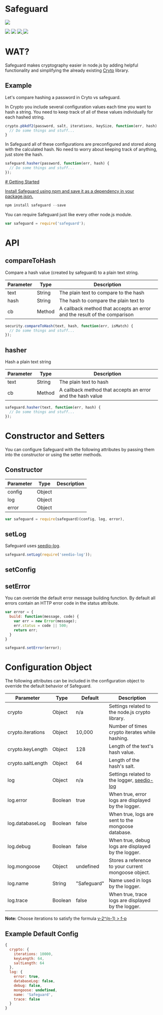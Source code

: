 # Safeguard

<a href="https://nodei.co/npm/safeguard/" target="_blank"><img src="https://nodei.co/npm/safeguard.png?downloads=true&downloadRank=true"></a>

<a href="https://travis-ci.org/ssmereka/safeguard" target="_blank"><img src="https://travis-ci.org/ssmereka/safeguard.svg" /></a> <a href="https://david-dm.org/ssmereka/safeguard" target="_blank"><img src="https://david-dm.org/ssmereka/safeguard.svg" /></a> <a href="https://gratipay.com/ScottSmereka/" target="_blank"><img src="http://img.shields.io/gratipay/ScottSmereka.svg" /> <a href="https://codecov.io/github/ssmereka/safeguard?branch=master" target="_blank"><img src="https://codecov.io/github/ssmereka/safeguard/coverage.svg?branch=master" /></a>

# WAT?
Safeguard makes cryptography easier in node.js by adding helpful functionality and simplifying the already existing [Cryto](https://nodejs.org/api/crypto.html) library.

## Example
Let's compare hashing a password in Cryto vs safeguard.

In Crypto you include several configuration values each time you want to hash a string.  You need to keep track of all of these values individually for each hashed string.  

```javascript
crypto.pbkdf2(password, salt, iterations, keySize, function(err, hash) {
  // Do some things and stuff...
}
```

In Safeguard all of these configurations are preconfigured and stored along with the calculated hash.  No need to worry about keeping track of anything, just store the hash.

```javascript
safeguard.hasher(password, function(err, hash) {
  // Do some things and stuff...
});
```


<a href="gettingStarted" />
# Getting Started

Install Safeguard using npm and save it as a dependency in your package.json.

```javascript
npm install safeguard --save
```

You can require Safeguard just like every other node.js module.

```javascript
var safeguard = require('safeguard');
```

# API

## compareToHash
Compare a hash value (created by safeguard) to a plain text string.

| Parameter | Type | Description |
| --------- | ---- | ----------- |
| text | String | The plain text to compare to the hash |
| hash | String | The hash to compare the plain text to |
| cb | Method | A callback method that accepts an error and the result of the comparison |

```javascript
security.compareToHash(text, hash, function(err, isMatch) {
  // Do some things and stuff...
});
```

## hasher
Hash a plain text string

| Parameter | Type | Description |
| --------- | ---- | ----------- |
| text | String | The plain text to hash |
| cb | Method | A callback method that accepts an error and the hash value |

```javascript
safeguard.hasher(text, function(err, hash) {
  // Do some things and stuff...
});
```

# Constructor and Setters
You can configure Safeguard with the following attributes by passing them into the constructor or using the setter methods.

## Constructor

| Parameter | Type | Description |
| --------- | ---- | ----------- |
| config | Object |  |
| log | Object |  |
| error | Object |  |

```javascript
var safeguard = require(safeguard)(config, log, error),
```

## setLog
Safeguard uses [seedio-log](https://github.com/livio/seedio-log).

```javascript
safeguard.setLog(require('seedio-log'));
```

## setConfig

## setError
You can override the default error message building function.  By default all errors contain an HTTP error code in the status attribute.

```javascript
var error = {
  build: function(message, code) {
    var err = new Error(message);
    err.status = code || 500;
    return err;
  }
}

safeguard.setError(error);

```

# Configuration Object
The following attributes can be included in the configuration object to override the default behavior of Safeguard.

| Parameter | Type | Default | Description |
| --------- | ---- | ------- | ----------- |
| crypto | Object | n/a | Settings related to the node.js crypto library. |
| crypto.iterations | Object | 10,000 | Number of times crypto iterates while hashing. |
| crypto.keyLength | Object | 128 | Length of the text's hash value. |
| crypto.saltLength | Object | 64 | Length of the hash's salt. |
| log | Object | n/a | Settings related to the logger, [seedio-log](https://github.com/livio/seedio-log) |
| log.error | Boolean | true | When true, error logs are displayed by the logger. |
| log.databaseLog | Boolean | false | When true, logs are sent to the mongoose database. |
| log.debug | Boolean | false | When true, debug logs are displayed by the logger. |
| log.mongoose | Object | undefined | Stores a reference to your current mongoose object. |
| log.name | String | "Safeguard" | Name used in logs by the logger. |
| log.trace | Boolean | false | When true, trace logs are displayed by the logger. |

**Note:**  Choose iterations to satisfy the formula [v-2^(n-1) > f-p](http://goo.gl/tPVs1M)


## Example Default Config
```javascript
{
  crypto: {
    iterations: 10000,
    keyLength: 64,
    saltLength: 64
  },
  log: {
    error: true,
    databaseLog: false,
    debug: false,
    mongoose: undefined,
    name: 'Safeguard',
    trace: false
  }
}
  ```